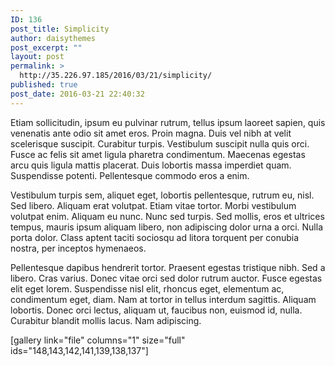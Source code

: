 ```yaml
---
ID: 136
post_title: Simplicity
author: daisythemes
post_excerpt: ""
layout: post
permalink: >
  http://35.226.97.185/2016/03/21/simplicity/
published: true
post_date: 2016-03-21 22:40:32
---
```

Etiam sollicitudin, ipsum eu pulvinar rutrum, tellus ipsum laoreet sapien, quis venenatis ante odio sit amet eros. Proin magna. Duis vel nibh at velit scelerisque suscipit. Curabitur turpis. Vestibulum suscipit nulla quis orci. Fusce ac felis sit amet ligula pharetra condimentum. Maecenas egestas arcu quis ligula mattis placerat. Duis lobortis massa imperdiet quam. Suspendisse potenti. Pellentesque commodo eros a enim.

Vestibulum turpis sem, aliquet eget, lobortis pellentesque, rutrum eu, nisl. Sed libero. Aliquam erat volutpat. Etiam vitae tortor. Morbi vestibulum volutpat enim. Aliquam eu nunc. Nunc sed turpis. Sed mollis, eros et ultrices tempus, mauris ipsum aliquam libero, non adipiscing dolor urna a orci. Nulla porta dolor. Class aptent taciti sociosqu ad litora torquent per conubia nostra, per inceptos hymenaeos.

Pellentesque dapibus hendrerit tortor. Praesent egestas tristique nibh. Sed a libero. Cras varius. Donec vitae orci sed dolor rutrum auctor. Fusce egestas elit eget lorem. Suspendisse nisl elit, rhoncus eget, elementum ac, condimentum eget, diam. Nam at tortor in tellus interdum sagittis. Aliquam lobortis. Donec orci lectus, aliquam ut, faucibus non, euismod id, nulla. Curabitur blandit mollis lacus. Nam adipiscing.

[gallery link="file" columns="1" size="full" ids="148,143,142,141,139,138,137"]